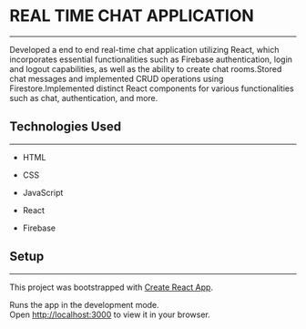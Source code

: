 <h1>REAL TIME CHAT APPLICATION</h1>
<hr><p>Developed a end to end real-time chat application utilizing React, which incorporates essential functionalities such as Firebase authentication, login and logout capabilities, as well as the ability to create chat rooms.Stored chat messages and implemented CRUD operations using Firestore.Implemented distinct React components for various functionalities such as chat, authentication, and more.</p><h2>Technologies Used</h2>
<hr><ul>
<li>HTML</li>
</ul><ul>
<li>CSS</li>
</ul><ul>
<li>JavaScript</li>
</ul><ul>
<li>React</li>
</ul><ul>
<li>Firebase</li>
</ul><h2>Setup</h2>
<hr><p>This project was bootstrapped with <a href="https://github.com/facebook/create-react-app">Create React App</a>.</p>
<p>Runs the app in the development mode.<br>
Open <a href="http://localhost:3000">http://localhost:3000</a> to view it in your browser.</p>
